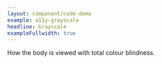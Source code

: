 ```yaml
---
layout: component/code-demo
example: a11y-grayscale
headline: Grayscale
exampleFullwidth: true
---
```



How the body is viewed with total colour blindness.

